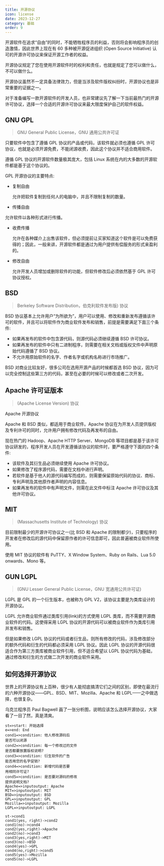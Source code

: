 ```yaml
---
title: 开源协议
icon: license
date: 2023-12-27
category: 基础
order: 9
---
```


开源软件在追求“自由”的同时，不能牺牲程序员的利益，否则将会影响程序员的创造激情，因此世界上现在有 60 多种被开源促进组织 (Open Source Initiative) 认可的开源许可协议来保证开源工作者的权益。

开源协议规定了您在使用开源软件时的权利和责任，也就是规定了您可以做什么，不可以做什么。

开源协议虽然不一定具备法律效力，但是当涉及软件版权纠纷时，开源协议也是非常重要的证据之一。

<!-- more -->

对于准备编写一款开源软件的开发人员，也非常建议先了解一下当前最热门的开源许可协议，选择一个合适的开源许可协议来最大限度保护自己的软件权益。

## GNU GPL

> GNU General Public License，GNU 通用公共许可证

只要软件中包含了遵循 GPL 协议的产品或代码，该软件就必须也遵循 GPL 许可协议，也就是必须开源免费，不能闭源收费，因此这个协议并不适合商用软件。

遵循 GPL 协议的开源软件数量极其庞大，包括 Linux 系统在内的大多数的开源软件都是基于这个协议的。

GPL 开源协议的主要特点:

- 复制自由

  允许把软件复制到任何人的电脑中，并且不限制复制的数量。

- 传播自由

允许软件以各种形式进行传播。

- 收费传播

  允许在各种媒介上出售该软件，但必须提前让买家知道这个软件是可以免费获得的；因此，一般来讲，开源软件都是通过为用户提供有偿服务的形式来盈利的。

- 修改自由

  允许开发人员增加或删除软件的功能，但软件修改后必须依然基于 GPL 许可协议授权。

## BSD

> Berkeley Software Distribution，伯克利软件发布版) 协议

BSD 协议基本上允许用户“为所欲为”，用户可以使用、修改和重新发布遵循该许可的软件，并且可以将软件作为商业软件发布和销售，前提是需要满足下面三个条件:

- 如果再发布的软件中包含源代码，则源代码必须继续遵循 BSD 许可协议。
- 如果再发布的软件中只有二进制程序，则需要在相关文档或版权文件中声明原始代码遵循了 BSD 协议。
- 不允许用原始软件的名字、作者名字或机构名称进行市场推广。

BSD 对商业比较友好，很多公司在选用开源产品的时候都首选 BSD 协议，因为可以完全控制这些第三方的代码，甚至在必要的时候可以修改或者二次开发。

## Apache 许可证版本

> (Apache License Version) 协议

Apache 开源协议

Apache 和 BSD 类似，都适用于商业软件。Apache 协议在为开发人员提供版权及专利许可的同时，允许用户拥有修改代码及再发布的自由。

现在热门的 Hadoop、Apache HTTP Server、MongoDB 等项目都是基于该许可协议研发的，程序开发人员在开发遵循该协议的软件时，要严格遵守下面的四个条件:

- 该软件及其衍生品必须继续使用 Apache 许可协议。
- 如果修改了程序源代码，需要在文档中进行声明。
- 若软件是基于他人的源代码编写而成的，则需要保留原始代码的协议、商标、专利声明及其他原作者声明的内容信息。
- 如果再发布的软件中有声明文件，则需在此文件中标注 Apache 许可协议及其他许可协议。

## MIT

> (Massachusetts Institute of Technology) 协议

目前限制最少的开源许可协议之一(比 BSD 和 Apache 的限制都少)，只要程序的开发者在修改后的源代码中保留原作者的许可信息即可，因此普遍被商业软件所使用。

使用 MIT 协议的软件有 PuTTY、X Window System、Ruby on Rails、Lua 5.0 onwards、Mono 等。

## GUN LGPL

> (GNU Lesser General Public License，GNU 宽通用公共许可证)

LGPL 是 GPL 的一个衍生版本，也被称为 GPL V2，该协议主要是为类库设计的开源协议。

LGPL 允许商业软件通过类库引用(link)的方式使用 LGPL 类库，而不需要开源商业软件的代码。这使得采用 LGPL 协议的开源代码可以被商业软件作为类库引用并发布和销售。

但是如果修改 LGPL 协议的代码或者衍生品，则所有修改的代码，涉及修改部分的额外代码和衍生的代码都必须采用 LGPL 协议。因此 LGPL 协议的开源代码很适合作为第三方类库被商业软件引用，但不适合希望以 LGPL 协议代码为基础，通过修改和衍生的方式做二次开发的商业软件采用。

## 如何选择开源协议

世界上的开源协议有上百种，很少有人能彻底搞清它们之间的区别，即使在最流行的六种开源协议——GPL、BSD、MIT、Mozilla、Apache 和 LGPL——之中做选择，也很复杂。

乌克兰程序员 Paul Bagwell 画了一张分析图，说明应该怎么选择开源协议，大家看了一目了然，真是清爽。

```flow
st=>start: 开始选择
e=>end: End
cond1=>condition: 他人修改源码后
是否可以闭源
cond2=>condition: 每一个修改过的文件
是否都要放置版权说明?
cond3=>condition: 衍生软件的广告
能否用您的名字促销?
cond4=>condition: 新增代码是否要
用相同许可证?
cond5=>condition: 是否要对源码的修改
提供说明文档?
Apache=>inputoutput: Apache
MIT=>inputoutput: MIT
BSD=>inputoutput: BSD
GPL=>inputoutput: GPL
Mozilla=>inputoutput: Mozilla
LGPL=>inputoutput: LGPL

st->cond1
cond1(yes, right)->cond2
cond1(no)->cond4
cond2(yes,right)->Apache
cond2(no)->cond3
cond3(yes,right)->MIT
cond3(no)->BSD
cond4(yes)->GPL
cond4(no,right)->cond5
cond5(yes)->Mozilla
cond5(no)->LGPL
```
